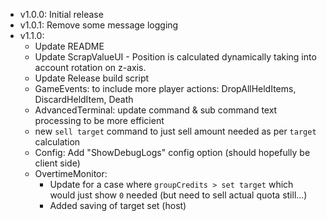 - v1.0.0: Initial release
- v1.0.1: Remove some message logging
- v1.1.0:
  - Update README
  - Update ScrapValueUI - Position is calculated dynamically taking into account rotation on z-axis.
  - Update Release build script
  - GameEvents: to include more player actions: DropAllHeldItems, DiscardHeldItem, Death
  - AdvancedTerminal: update command & sub command text processing to be more efficient
  - new `sell target` command to just sell amount needed as per `target` calculation
  - Config: Add "ShowDebugLogs" config option (should hopefully be client side)
  - OvertimeMonitor:
    - Update for a case where `groupCredits > set target` which would just show `0` needed (but need to sell actual quota still...)
    - Added saving of target set (host)
